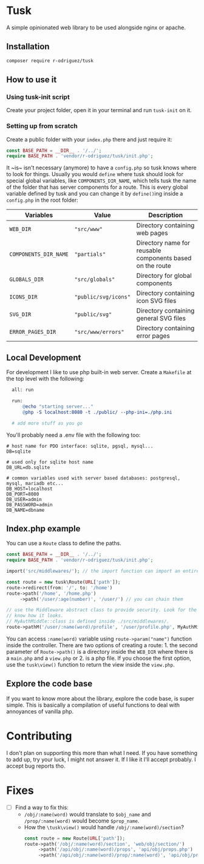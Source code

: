 # Tusk

A simple opinionated web library to be used alongside nginx or apache.

## Installation
```bash
composer require r-odriguez/tusk
```

## How to use it
### Using tusk-init script
Create your project folder, open it in your terminal and run `tusk-init` on it.

### Setting up from scratch
Create a public folder with your `index.php` there and just require it:

```php
const BASE_PATH = __DIR__ . '/../';
require BASE_PATH . 'vendor/r-odriguez/tusk/init.php';
```

It ~is~ isn't necessary (anymore) to have a `config.php` so tusk knows where to look for things. Usually you would `define` where tusk should look for special global variables, like `COMPONENTS_DIR_NAME`, which tells tusk the name of the folder that has server components for a route. This is every global variable defined by tusk and you can change it by `define()`ing inside a `config.php` in the root folder:

| Variables             | Value                | Description                              |
|-----------------------|----------------------|------------------------------------------|
| `WEB_DIR`             | `"src/www"`          | Directory containing web pages           |
| `COMPONENTS_DIR_NAME` | `"partials"`         | Directory name for reusable components based on the route   |
| `GLOBALS_DIR`         | `"src/globals"`      | Directory for global components          |
| `ICONS_DIR`           | `"public/svg/icons"` | Directory containing icon SVG files      |
| `SVG_DIR`             | `"public/svg"`       | Directory containing general SVG files   |
| `ERROR_PAGES_DIR`     | `"src/www/errors"`   | Directory containing error pages         |


## Local Development
For development I like to use php built-in web server. Create a `Makefile` at the top level with the following:

```makefile
  all: run

  run:
      @echo "starting server..."
      @php -S localhost:8080 -t ./public/ --php-ini=./php.ini

  # add more stuff as you go
```

You'll probably need a .env file with the following too:

```env
# host name for PDO interface: sqlite, pgsql, mysql...
DB=sqlite

# used only for sqlite host name
DB_URL=db.sqlite

# common variables used with server based databases: postgresql, mysql, mariadb etc...
DB_HOST=localhost
DB_PORT=8080
DB_USER=admin
DB_PASSWORD=admin
DB_NAME=dbname
```

## Index.php example
You can use a `Route` class to define the paths.

```php
const BASE_PATH = __DIR__ . '/../';
require BASE_PATH . 'vendor/r-odriguez/tusk/init.php';

import('src/middlewares/'); // the import function can import an entire directory (only php files)

const route = new tusk\Route(URL['path']);
route->redirect(from: '/', to: '/home')
route->path('/home', '/home.php')
     ->path('/user/:age(number)', '/user/') // you can chain them

// use the Middleware abstract class to provide security. Look for the Middleware.php file so you
// know how it looks.
// MyAuthMiddle::class is defined inside ./src/middlewares/.
route->pathM('/user/:name(word)/profile', '/user/profile.php', MyAuthMiddle::class);
```

You can access `:name(word)` variable using `route->param("name")` function inside the controller. There are two options of creating a route: 1. the second parameter of `Route->path()` is a directory inside the `WEB_DIR` where there is a `main.php` and a `view.php` or 2. is a php file. If you choose the first option, use the `tusk\view()` function to return the view inside the `view.php`.

## Explore the code base
If you want to know more about the library, explore the code base, is super simple. This is basically a compilation of useful functions to deal with annoyances of vanilla php.

# Contributing
I don't plan on supporting this more than what I need. If you have something to add up, try your luck, I might not answer it. If I like it I'll accept probably. I accept bug reports tho.

# Fixes
* [ ] Find a way to fix this:
  - `/obj/:name(word)` would translate to `$obj_name` and `/prop/:name(word)` would become `$prop_name`.
  - How the `\tusk\view()` would handle `/obj/:name(word)/section`?
    ```php
    const route = new Route(URL['path']);
    route->path('/obj/:name(word)/section', 'web/obj/section/')
         ->path('/api/obj/:name(word)/props', 'api/obj/props.php')
         ->path('/api/obj/:name(word)/prop/:name(word)', 'api/obj/prop_name.php')
    ```
